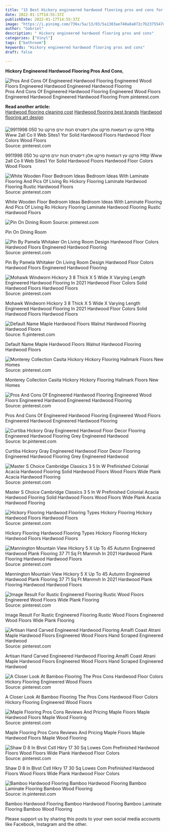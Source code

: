 ```yaml
---
title: "15 Best Hickory engineered hardwood flooring pros and cons for Beedroom Remodeling"
date: 2022-01-17T14:55:37Z
publishDate: 2022-01-17T14:55:37Z
image: "https://i.pinimg.com/736x/5a/13/03/5a1303ae740a8a872c7b2375547d3237--hardwood-flooring-prices-house-projects.jpg"
author: "Gabriel"
description: " Hickory engineered hardwood flooring pros and cons"
categories: ["Vinyl"]
tags: ["bathroom"]
keywords: "Hickory engineered hardwood flooring pros and cons"
draft: false

---
```

<!-- Head tag Code -->
**Hickory Engineered Hardwood Flooring Pros And Cons**, 

![Pros And Cons Of Engineered Hardwood Flooring Engineered Wood Floors Engineered Hardwood Engineered Hardwood Flooring](https://i.pinimg.com/originals/45/1c/d9/451cd9ffcda370fc65717ef2a592a8f6.png "Pros And Cons Of Engineered Hardwood Flooring Engineered Wood Floors Engineered Hardwood Engineered Hardwood Flooring")
Pros And Cons Of Engineered Hardwood Flooring Engineered Wood Floors Engineered Hardwood Engineered Hardwood Flooring From pinterest.com

**Read another article:**  
[Hardwood flooring cleaning cost](/hardwood-flooring-cleaning-cost/)
[Hardwood flooring best brands](/hardwood-flooring-best-brands/)
[Hardwood flooring art design](/hardwood-flooring-art-design/)




### 

 


![פרקט עץ דוגמאות פרקט אלון דיסטרס חנות יורם פרקט טל 050 9911998 Http Www 2all Co Il Web Sites1 Yor Solid Hardwood Floors Hardwood Floor Colors Wood Floors](https://i.pinimg.com/originals/3f/9c/ef/3f9ceff468137a745858f1f62e1b57ee.jpg "פרקט עץ דוגמאות פרקט אלון דיסטרס חנות יורם פרקט טל 050 9911998 Http Www 2all Co Il Web Sites1 Yor Solid Hardwood Floors Hardwood Floor Colors Wood Floors")
Source: pinterest.com

פרקט עץ דוגמאות פרקט אלון דיסטרס חנות יורם פרקט טל 050 9911998 Http Www 2all Co Il Web Sites1 Yor Solid Hardwood Floors Hardwood Floor Colors Wood Floors  

![White Wooden Floor Bedroom Ideas Bedroom Ideas With Laminate Flooring And Pics Of Living Ro Hickory Flooring Laminate Hardwood Flooring Rustic Hardwood Floors](https://i.pinimg.com/736x/62/d4/6c/62d46cb6254fe51081b8f19fedfdae5d.jpg "White Wooden Floor Bedroom Ideas Bedroom Ideas With Laminate Flooring And Pics Of Living Ro Hickory Flooring Laminate Hardwood Flooring Rustic Hardwood Floors")
Source: pinterest.com

White Wooden Floor Bedroom Ideas Bedroom Ideas With Laminate Flooring And Pics Of Living Ro Hickory Flooring Laminate Hardwood Flooring Rustic Hardwood Floors  

![Pin On Dining Room](https://i.pinimg.com/originals/e1/1c/3a/e11c3ab6317c345cfb03be76720a5e1d.jpg "Pin On Dining Room")
Source: pinterest.com

Pin On Dining Room  

![Pin By Pamela Whitaker On Living Room Design Hardwood Floor Colors Hardwood Floors Engineered Hardwood Flooring](https://i.pinimg.com/originals/da/bb/98/dabb987a6e8571b8367350b35ebd9770.jpg "Pin By Pamela Whitaker On Living Room Design Hardwood Floor Colors Hardwood Floors Engineered Hardwood Flooring")
Source: pinterest.com

Pin By Pamela Whitaker On Living Room Design Hardwood Floor Colors Hardwood Floors Engineered Hardwood Flooring  

![Mohawk Windworn Hickory 3 8 Thick X 5 Wide X Varying Length Engineered Hardwood Flooring In 2021 Hardwood Floor Colors Solid Hardwood Floors Hardwood Floors](https://i.pinimg.com/474x/c6/b6/07/c6b607c469102b30f11593af57ebef83.jpg "Mohawk Windworn Hickory 3 8 Thick X 5 Wide X Varying Length Engineered Hardwood Flooring In 2021 Hardwood Floor Colors Solid Hardwood Floors Hardwood Floors")
Source: pinterest.com

Mohawk Windworn Hickory 3 8 Thick X 5 Wide X Varying Length Engineered Hardwood Flooring In 2021 Hardwood Floor Colors Solid Hardwood Floors Hardwood Floors  

![Default Name Maple Hardwood Floors Walnut Hardwood Flooring Hardwood Floors](https://i.pinimg.com/originals/73/97/ac/7397ac87e267758ab5da574c5ad90294.jpg "Default Name Maple Hardwood Floors Walnut Hardwood Flooring Hardwood Floors")
Source: fi.pinterest.com

Default Name Maple Hardwood Floors Walnut Hardwood Flooring Hardwood Floors  

![Monterey Collection Casita Hickory Hickory Flooring Hallmark Floors New Homes](https://i.pinimg.com/736x/06/39/01/063901c282fe6c05989b2be72a83ef87.jpg "Monterey Collection Casita Hickory Hickory Flooring Hallmark Floors New Homes")
Source: pinterest.com

Monterey Collection Casita Hickory Hickory Flooring Hallmark Floors New Homes  

![Pros And Cons Of Engineered Hardwood Flooring Engineered Wood Floors Engineered Hardwood Engineered Hardwood Flooring](https://i.pinimg.com/originals/45/1c/d9/451cd9ffcda370fc65717ef2a592a8f6.png "Pros And Cons Of Engineered Hardwood Flooring Engineered Wood Floors Engineered Hardwood Engineered Hardwood Flooring")
Source: pinterest.com

Pros And Cons Of Engineered Hardwood Flooring Engineered Wood Floors Engineered Hardwood Engineered Hardwood Flooring  

![Curtiba Hickory Gray Engineered Hardwood Floor Decor Flooring Engineered Hardwood Flooring Grey Engineered Hardwood](https://i.pinimg.com/originals/38/be/3c/38be3c0ebf16894a8a229e30fd73820e.jpg "Curtiba Hickory Gray Engineered Hardwood Floor Decor Flooring Engineered Hardwood Flooring Grey Engineered Hardwood")
Source: br.pinterest.com

Curtiba Hickory Gray Engineered Hardwood Floor Decor Flooring Engineered Hardwood Flooring Grey Engineered Hardwood  

![Master S Choice Cambridge Classics 3 5 In W Prefinished Colonial Acacia Hardwood Flooring Solid Hardwood Floors Wood Floors Wide Plank Acacia Hardwood Flooring](https://i.pinimg.com/originals/71/0b/fe/710bfe39af3d28af7a7eab007769958c.jpg "Master S Choice Cambridge Classics 3 5 In W Prefinished Colonial Acacia Hardwood Flooring Solid Hardwood Floors Wood Floors Wide Plank Acacia Hardwood Flooring")
Source: pinterest.com

Master S Choice Cambridge Classics 3 5 In W Prefinished Colonial Acacia Hardwood Flooring Solid Hardwood Floors Wood Floors Wide Plank Acacia Hardwood Flooring  

![Hickory Flooring Hardwood Flooring Types Hickory Flooring Hickory Hardwood Floors Hardwood Floors](https://i.pinimg.com/originals/50/5c/63/505c63617e63467d6fba600be42f1d33.jpg "Hickory Flooring Hardwood Flooring Types Hickory Flooring Hickory Hardwood Floors Hardwood Floors")
Source: pinterest.com

Hickory Flooring Hardwood Flooring Types Hickory Flooring Hickory Hardwood Floors Hardwood Floors  

![Mannington Mountain View Hickory 5 X Up To 45 Autumn Engineered Hardwood Plank Flooring 37 71 Sq Ft Manmvh In 2021 Hardwood Plank Flooring Hardwood Hardwood Floors](https://i.pinimg.com/736x/87/54/73/87547338deb25d86d621ea5e62a27803.jpg "Mannington Mountain View Hickory 5 X Up To 45 Autumn Engineered Hardwood Plank Flooring 37 71 Sq Ft Manmvh In 2021 Hardwood Plank Flooring Hardwood Hardwood Floors")
Source: pinterest.com

Mannington Mountain View Hickory 5 X Up To 45 Autumn Engineered Hardwood Plank Flooring 37 71 Sq Ft Manmvh In 2021 Hardwood Plank Flooring Hardwood Hardwood Floors  

![Image Result For Rustic Engineered Flooring Rustic Wood Floors Engineered Wood Floors Wide Plank Flooring](https://i.pinimg.com/474x/6d/76/2a/6d762a20f81265a02fb4e024ee939cdf.jpg "Image Result For Rustic Engineered Flooring Rustic Wood Floors Engineered Wood Floors Wide Plank Flooring")
Source: pinterest.com

Image Result For Rustic Engineered Flooring Rustic Wood Floors Engineered Wood Floors Wide Plank Flooring  

![Artisan Hand Carved Engineered Hardwood Flooring Amalfi Coast Atrani Maple Hardwood Floors Engineered Wood Floors Hand Scraped Engineered Hardwood](https://i.pinimg.com/originals/76/66/6b/76666baff0a3c65be79df4b910b72728.jpg "Artisan Hand Carved Engineered Hardwood Flooring Amalfi Coast Atrani Maple Hardwood Floors Engineered Wood Floors Hand Scraped Engineered Hardwood")
Source: pinterest.com

Artisan Hand Carved Engineered Hardwood Flooring Amalfi Coast Atrani Maple Hardwood Floors Engineered Wood Floors Hand Scraped Engineered Hardwood  

![A Closer Look At Bamboo Flooring The Pros Cons Hardwood Floor Colors Hickory Flooring Engineered Wood Floors](https://i.pinimg.com/originals/a1/54/97/a15497a905d3127a1d7e32aff8b24097.jpg "A Closer Look At Bamboo Flooring The Pros Cons Hardwood Floor Colors Hickory Flooring Engineered Wood Floors")
Source: pinterest.com

A Closer Look At Bamboo Flooring The Pros Cons Hardwood Floor Colors Hickory Flooring Engineered Wood Floors  

![Maple Flooring Pros Cons Reviews And Pricing Maple Floors Maple Hardwood Floors Maple Wood Flooring](https://i.pinimg.com/originals/fd/61/0a/fd610a5de03b81a5ea2f66c6ffd5124e.jpg "Maple Flooring Pros Cons Reviews And Pricing Maple Floors Maple Hardwood Floors Maple Wood Flooring")
Source: pinterest.com

Maple Flooring Pros Cons Reviews And Pricing Maple Floors Maple Hardwood Floors Maple Wood Flooring  

![Shaw D 8 In Blvst Cstl Hkry 17 30 Sq Lowes Com Prefinished Hardwood Floors Wood Floors Wide Plank Hardwood Floor Colors](https://i.pinimg.com/originals/d3/44/8d/d3448dafd55d8e84482d174aa2e89226.jpg "Shaw D 8 In Blvst Cstl Hkry 17 30 Sq Lowes Com Prefinished Hardwood Floors Wood Floors Wide Plank Hardwood Floor Colors")
Source: pinterest.com

Shaw D 8 In Blvst Cstl Hkry 17 30 Sq Lowes Com Prefinished Hardwood Floors Wood Floors Wide Plank Hardwood Floor Colors  

![Bamboo Hardwood Flooring Bamboo Hardwood Flooring Bamboo Laminate Flooring Bamboo Wood Flooring](https://i.pinimg.com/736x/5a/13/03/5a1303ae740a8a872c7b2375547d3237--hardwood-flooring-prices-house-projects.jpg "Bamboo Hardwood Flooring Bamboo Hardwood Flooring Bamboo Laminate Flooring Bamboo Wood Flooring")
Source: in.pinterest.com

Bamboo Hardwood Flooring Bamboo Hardwood Flooring Bamboo Laminate Flooring Bamboo Wood Flooring  

Please support us by sharing this posts to your own social media accounts like Facebook, Instagram and the other.

